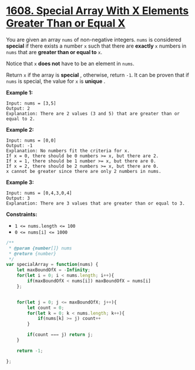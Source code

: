 # [1608. Special Array With X Elements Greater Than or Equal X](https://leetcode.com/problems/special-array-with-x-elements-greater-than-or-equal-x/description/)

You are given an array `nums` of non-negative integers. `nums` is considered **special**  if there exists a number `x` such that there are **exactly**  `x` numbers in `nums` that are **greater than or equal to**  `x`.

Notice that `x` **does not**  have to be an element in `nums`.

Return `x` if the array is **special** , otherwise, return `-1`. It can be proven that if `nums` is special, the value for `x` is **unique** .

**Example 1:**

```
Input: nums = [3,5]
Output: 2
Explanation: There are 2 values (3 and 5) that are greater than or equal to 2.
```

**Example 2:**

```
Input: nums = [0,0]
Output: -1
Explanation: No numbers fit the criteria for x.
If x = 0, there should be 0 numbers >= x, but there are 2.
If x = 1, there should be 1 number >= x, but there are 0.
If x = 2, there should be 2 numbers >= x, but there are 0.
x cannot be greater since there are only 2 numbers in nums.
```

**Example 3:**

```
Input: nums = [0,4,3,0,4]
Output: 3
Explanation: There are 3 values that are greater than or equal to 3.
```

**Constraints:**

- `1 <= nums.length <= 100`
- `0 <= nums[i] <= 1000`

```js
/**
 * @param {number[]} nums
 * @return {number}
 */
var specialArray = function(nums) {
    let maxBoundOfX = -Infinity;
    for(let i = 0; i < nums.length; i++){
        if(maxBoundOfX < nums[i]) maxBoundOfX = nums[i]
    };


    for(let j = 0; j <= maxBoundOfX; j++){
        let count = 0;
        for(let k = 0; k < nums.length; k++){
            if(nums[k] >= j) count++
        }

        if(count === j) return j;
    }

    return -1;

};
```
